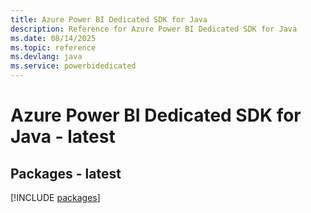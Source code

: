 ```yaml
---
title: Azure Power BI Dedicated SDK for Java
description: Reference for Azure Power BI Dedicated SDK for Java
ms.date: 08/14/2025
ms.topic: reference
ms.devlang: java
ms.service: powerbidedicated
---
```

# Azure Power BI Dedicated SDK for Java - latest
## Packages - latest
[!INCLUDE [packages](power-bi-dedicated-index.md)]